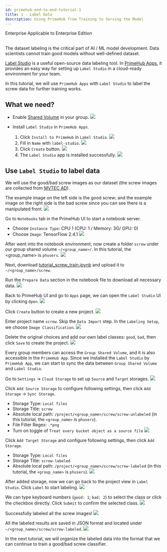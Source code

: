 ```yaml
---
id: primehub-end-to-end-tutorial-1
title: 1 - Label Data
description: Using PrimeHub from Training to Serving the Model
---
```

<div class="label-sect">
  <div class="ee-only tooltip">Enterprise
    <span class="tooltiptext">Applicable to Enterprise Edition</span>
  </div>
</div>
<br>

The dataset labeling is the critical part of AI / ML model development. Data scientists cannot train good models without well-defined dataset. 

[Label Studio](https://labelstud.io/) is a useful open-source data labeling tool. In [PrimeHub Apps](primehub-app), it provides an easy way for setting up `Label Studio` in a cloud-ready environment for your team.

In this tutorial, we will use `PrimeHub Apps` with `Label Studio` to label the screw data for further training works.

## What we need?

- Enable [Shared Volume](guide_manual/admin-group#shared-volume) in your group.
![](assets/primehub-end-to-end-tutorial-shared-volume.png)

- Install `Label Studio` in `PrimeHub Apps`.
    1. Click `Install to PrimeHub` in `Label Studio`.
    ![](assets/primehub-end-to-end-tutorial-install-label-studio-1.png)
    2. Fill in `Name` with `label-studio`.
    ![](assets/primehub-end-to-end-tutorial-install-label-studio-2.png)
    3. Click `Create` button.
    ![](assets/primehub-end-to-end-tutorial-install-label-studio-3.png)
    4. The `Label Studio` app is installed successfully.
    ![](assets/primehub-end-to-end-tutorial-install-label-studio-4.png)

## Use `Label Studio` to label data

We will use the good/bad screw images as our dataset (the screw images are collected from [MVTEC AD](https://www.mvtec.com/company/research/datasets/mvtec-ad/)).

The example image on the left side is the good screw; and the example image on the right side is the bad screw since you can see there is a manipulated front.
![](assets/app_tutorial_labelstudio_screw_good_bad.png)

Go to `Notebooks` tab in the PrimeHub UI to start a notebook server.
- Choose `Instance Type`: CPU 1 (CPU: 1 / Memory: 3G/ GPU: 0)
- Choose `Image`: TensorFlow 2.4.1
![](assets/primehub-end-to-end-tutorial-start-notebook.png)

After went into the notebook environment, now create a folder `screw` under our group shared volume `~/<group_name>/`. In this tutorial, the <group_name> is `phusers`.
![](assets/primehub-end-to-end-tutorial-create-folder.png)

Next, download [tutorial_screw_train.ipynb](assets/tutorial_screw_train.ipynb) and upload it to `~/<group_name>/screw`.

Run the `Prepare Data` section in the notebook file to download all necessary data.
![](assets/primehub-end-to-end-tutorial-prepare-data.png)

Back to PrimeHub UI and go to `Apps` page, we can open the `Label Studio` UI by clicking `Open`.
![](assets/primehub-end-to-end-tutorial-open-label-studio.png)

Click `Create` button to create a new project.
![](assets/app_tutorial_labelstudio_create.png)

Enter project name `screw`. Skip the `Data Import` step. In the `Labeling Setup`, we choose `Image Classification`.
![](assets/app_tutorial_labelstudio_screw_create_project.png)

Delete the original choices and add our own label classes: `good`, `bad`, then click `Save` to create the project.
![](assets/app_tutorial_labelstudio_screw_label_classes.png)

Every group members can access the `Group Shared Volume`, and it is also accessible in the `PrimeHub App`. Since we installed the `Label Studio` by `PrimeHub App`, we can start to sync the data between `Group Shared Volume` and `Label Studio`.

Go to `Settings` -> `Cloud Storage` to set up `Source` and `Target` storages.
![](assets/primehub-end-to-end-tutorial-add-storage.png)

Click `Add Source Storage` to configure following settings, then click `Add Storage` -> `Sync Storage`.
- Storage Type: `Local files`
- Storage Title: `screw`
- Absolute local path: `/project/<group_name>/screw/screw-unlabeled` (in this tutorial, the `<group_name>` is `phusers`).
- File Filter Regex: `.*png`
- Turn on toggle of `Treat every bucket object as a source file`
![](assets/primehub-end-to-end-tutorial-source-storage.png)

Click `Add Target Storage` and configure following settings, then click `Add Storage`.
- Storage Type: `Local files`
- Storage Title: `screw-labeled`
- Absolute local path: `/project/<group_name>/screw/screw-labeled` (in this tutorial, the `<group_name>` is `phusers`).
![](assets/primehub-end-to-end-tutorial-target-storage.png)

After added storage, now we can go back to the project view in `Label Studio`. Click `Label` to start labeling.
![](assets/app_tutorial_labelstudio_screw_label_start.png)

We can type keyboard numbers (`good: 1`; `bad: 2`) to select the class or click the checkbox directly. Click `Submit` to confirm the selected class.
![](assets/primehub-end-to-end-tutorial-label-data.png)

Successfully labeled all the screw images!
![](assets/primehub-end-to-end-tutorial-labeled-completed.png)

All the labeled results are saved in JSON format and located under `~/<group_name>/screw/screw-labeled`.
![](assets/primehub-end-to-end-tutorial-labeled-json.png)

In the next tutorial, we will organize the labeled data into the format that we can continue to train a good/bad screw classifier.
